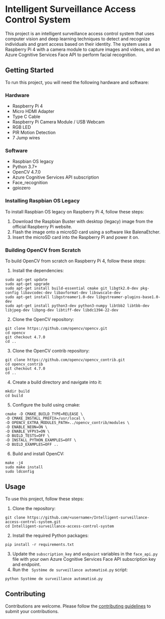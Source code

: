 # Intelligent Surveillance Access Control System

This project is an intelligent surveillance access control system that uses computer vision and deep learning techniques to detect and recognize individuals and grant access based on their identity. The system uses a Raspberry Pi 4 with a camera module to capture images and videos, and an Azure Cognitive Services Face API to perform facial recognition.

## Getting Started

To run this project, you will need the following hardware and software:

### Hardware
- Raspberry Pi 4
- Micro HDMI Adapter
- Type C Cable
- Raspberry Pi Camera Module / USB Webcam
- RGB LED
- PIR Motion Detection
- 7 Jump wires

### Software
- Raspbian OS legacy
- Python 3.7+
- OpenCV 4.7.0
- Azure Cognitive Services API subscription
- Face_recognition
- gpiozero

### Installing Raspbian OS Legacy

To install Raspbian OS legacy on Raspberry Pi 4, follow these steps:

1. Download the Raspbian Buster with desktop (legacy) image from the official Raspberry Pi website.
2. Flash the image onto a microSD card using a software like BalenaEtcher.
3. Insert the microSD card into the Raspberry Pi and power it on.

### Building OpenCV from Scratch

To build OpenCV from scratch on Raspberry Pi 4, follow these steps:

1. Install the dependencies:
```
sudo apt-get update
sudo apt-get upgrade
sudo apt-get install build-essential cmake git libgtk2.0-dev pkg-config libavcodec-dev libavformat-dev libswscale-dev
sudo apt-get install libgstreamer1.0-dev libgstreamer-plugins-base1.0-dev
sudo apt-get install python3-dev python3-numpy libtbb2 libtbb-dev libjpeg-dev libpng-dev libtiff-dev libdc1394-22-dev
```
2. Clone the OpenCV repository:
```
git clone https://github.com/opencv/opencv.git
cd opencv
git checkout 4.7.0
cd ..
```
3. Clone the OpenCV contrib repository:
```
git clone https://github.com/opencv/opencv_contrib.git
cd opencv_contrib
git checkout 4.7.0
cd ..
```
4. Create a build directory and navigate into it:
```
mkdir build
cd build
```
5. Configure the build using cmake:
```
cmake -D CMAKE_BUILD_TYPE=RELEASE \
-D CMAKE_INSTALL_PREFIX=/usr/local \
-D OPENCV_EXTRA_MODULES_PATH=../opencv_contrib/modules \
-D ENABLE_NEON=ON \
-D ENABLE_VFPV3=ON \
-D BUILD_TESTS=OFF \
-D INSTALL_PYTHON_EXAMPLES=OFF \
-D BUILD_EXAMPLES=OFF ..
```
6. Build and install OpenCV:
```
make -j4
sudo make install
sudo ldconfig
```
## Usage

To use this project, follow these steps:

1. Clone the repository:
```
git clone https://github.com/<username>/Intelligent-surveillance-access-control-system.git
cd Intelligent-surveillance-access-control-system
```
2. Install the required Python packages:
```
pip install -r requirements.txt
```
3. Update the `subscription_key` and `endpoint` variables in the `face_api.py` file with your own Azure Cognitive Services Face API subscription key and endpoint.
4. Run the `
Système de surveillance automatisé.py` script:
```
python Système de surveillance automatisé.py
```

## Contributing

Contributions are welcome. Please follow the [contributing guidelines](CONTRIBUTING.md) to submit your contributions.

